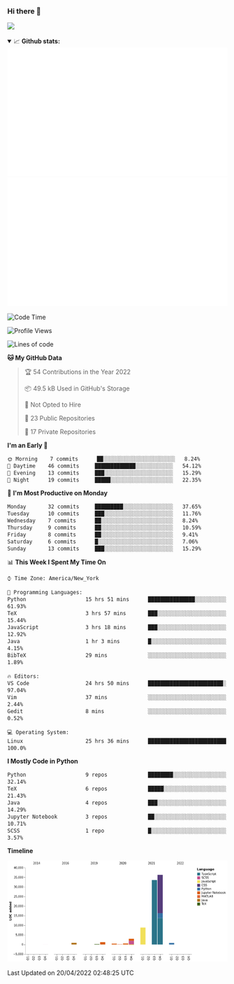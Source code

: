 ### Hi there 👋
 <!--<a href=""><img src="https://img.shields.io/badge/gmail-%23D14836.svg?&style=for-the-badge&logo=gmail&logoColor=white"/></a>-->
 <a href="https://twitter.com/shahanM"><img src="https://img.shields.io/badge/twitter-%231DA1F2.svg?&style=for-the-badge&logo=twitter&logoColor=white"/></a>
 <!--<a href=""><img src="https://img.shields.io/badge/linkedin-%230077B5.svg?&style=for-the-badge&logo=linkedin&logoColor=white"/></a>-->
<details open>
  <summary>📈 <b>Github stats:</b></summary>
  <img src="https://raw.githubusercontent.com/ShahanM/github-stats/master/generated/overview.svg"/>
  <img src="https://raw.githubusercontent.com/ShahanM/github-stats/master/generated/languages.svg"/>
</details>


<!--
**ShahanM/ShahanM** is a ✨ _special_ ✨ repository because its `README.md` (this file) appears on your GitHub profile.

Here are some ideas to get you started:

- 🔭 I’m currently working on ...
- 🌱 I’m currently learning ...
- 👯 I’m looking to collaborate on ...
- 🤔 I’m looking for help with ...
- 💬 Ask me about ...
- 📫 How to reach me: ...
- 😄 Pronouns: ...
- ⚡ Fun fact: ...
-->

<!--START_SECTION:waka-->
![Code Time](http://img.shields.io/badge/Code%20Time-339%20hrs%2056%20mins-blue)

![Profile Views](http://img.shields.io/badge/Profile%20Views-0-blue)

![Lines of code](https://img.shields.io/badge/From%20Hello%20World%20I%27ve%20Written-86%20Thousand%20lines%20of%20code-blue)

**🐱 My GitHub Data** 

> 🏆 54 Contributions in the Year 2022
 > 
> 📦 49.5 kB Used in GitHub's Storage 
 > 
> 🚫 Not Opted to Hire
 > 
> 📜 23 Public Repositories 
 > 
> 🔑 17 Private Repositories  
 > 
**I'm an Early 🐤** 

```text
🌞 Morning    7 commits      ██░░░░░░░░░░░░░░░░░░░░░░░   8.24% 
🌆 Daytime    46 commits     █████████████░░░░░░░░░░░░   54.12% 
🌃 Evening    13 commits     ███░░░░░░░░░░░░░░░░░░░░░░   15.29% 
🌙 Night      19 commits     █████░░░░░░░░░░░░░░░░░░░░   22.35%

```
📅 **I'm Most Productive on Monday** 

```text
Monday       32 commits     █████████░░░░░░░░░░░░░░░░   37.65% 
Tuesday      10 commits     ███░░░░░░░░░░░░░░░░░░░░░░   11.76% 
Wednesday    7 commits      ██░░░░░░░░░░░░░░░░░░░░░░░   8.24% 
Thursday     9 commits      ██░░░░░░░░░░░░░░░░░░░░░░░   10.59% 
Friday       8 commits      ██░░░░░░░░░░░░░░░░░░░░░░░   9.41% 
Saturday     6 commits      █░░░░░░░░░░░░░░░░░░░░░░░░   7.06% 
Sunday       13 commits     ███░░░░░░░░░░░░░░░░░░░░░░   15.29%

```


📊 **This Week I Spent My Time On** 

```text
⌚︎ Time Zone: America/New_York

💬 Programming Languages: 
Python                   15 hrs 51 mins      ███████████████░░░░░░░░░░   61.93% 
TeX                      3 hrs 57 mins       ███░░░░░░░░░░░░░░░░░░░░░░   15.44% 
JavaScript               3 hrs 18 mins       ███░░░░░░░░░░░░░░░░░░░░░░   12.92% 
Java                     1 hr 3 mins         █░░░░░░░░░░░░░░░░░░░░░░░░   4.15% 
BibTeX                   29 mins             ░░░░░░░░░░░░░░░░░░░░░░░░░   1.89%

🔥 Editors: 
VS Code                  24 hrs 50 mins      ████████████████████████░   97.04% 
Vim                      37 mins             ░░░░░░░░░░░░░░░░░░░░░░░░░   2.44% 
Gedit                    8 mins              ░░░░░░░░░░░░░░░░░░░░░░░░░   0.52%

💻 Operating System: 
Linux                    25 hrs 36 mins      █████████████████████████   100.0%

```

**I Mostly Code in Python** 

```text
Python                   9 repos             ████████░░░░░░░░░░░░░░░░░   32.14% 
TeX                      6 repos             █████░░░░░░░░░░░░░░░░░░░░   21.43% 
Java                     4 repos             ███░░░░░░░░░░░░░░░░░░░░░░   14.29% 
Jupyter Notebook         3 repos             ██░░░░░░░░░░░░░░░░░░░░░░░   10.71% 
SCSS                     1 repo              █░░░░░░░░░░░░░░░░░░░░░░░░   3.57%

```


**Timeline**

![Chart not found](https://raw.githubusercontent.com/ShahanM/ShahanM/main/charts/bar_graph.png) 


 Last Updated on 20/04/2022 02:48:25 UTC
<!--END_SECTION:waka-->
